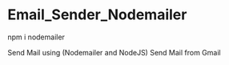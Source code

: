 # Email_Sender_Nodemailer

npm i nodemailer

Send Mail using (Nodemailer and NodeJS)
Send Mail from Gmail
